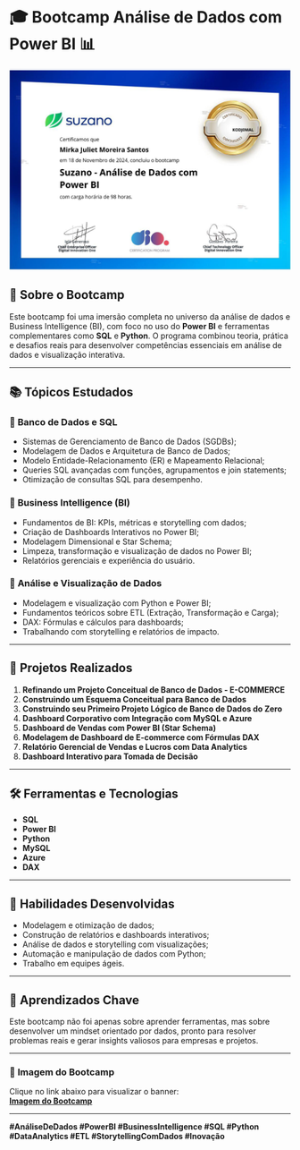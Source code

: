 # 🎓 Bootcamp Análise de Dados com Power BI 📊

![Bootcamp Análise de Dados](assets/certificado.jpg)

## 🚀 Sobre o Bootcamp

Este bootcamp foi uma imersão completa no universo da análise de dados e Business Intelligence (BI), com foco no uso do **Power BI** e ferramentas complementares como **SQL** e **Python**. O programa combinou teoria, prática e desafios reais para desenvolver competências essenciais em análise de dados e visualização interativa.

---

## 📚 **Tópicos Estudados**

### 🔹 **Banco de Dados e SQL**
- Sistemas de Gerenciamento de Banco de Dados (SGDBs);
- Modelagem de Dados e Arquitetura de Banco de Dados;
- Modelo Entidade-Relacionamento (ER) e Mapeamento Relacional;
- Queries SQL avançadas com funções, agrupamentos e join statements;
- Otimização de consultas SQL para desempenho.

### 🔹 **Business Intelligence (BI)**
- Fundamentos de BI: KPIs, métricas e storytelling com dados;
- Criação de Dashboards Interativos no Power BI;
- Modelagem Dimensional e Star Schema;
- Limpeza, transformação e visualização de dados no Power BI;
- Relatórios gerenciais e experiência do usuário.

### 🔹 **Análise e Visualização de Dados**
- Modelagem e visualização com Python e Power BI;
- Fundamentos teóricos sobre ETL (Extração, Transformação e Carga);
- DAX: Fórmulas e cálculos para dashboards;
- Trabalhando com storytelling e relatórios de impacto.

---

## 💼 **Projetos Realizados**

1. **Refinando um Projeto Conceitual de Banco de Dados - E-COMMERCE**  
2. **Construindo um Esquema Conceitual para Banco de Dados**  
3. **Construindo seu Primeiro Projeto Lógico de Banco de Dados do Zero**  
4. **Dashboard Corporativo com Integração com MySQL e Azure**  
5. **Dashboard de Vendas com Power BI (Star Schema)**  
6. **Modelagem de Dashboard de E-commerce com Fórmulas DAX**  
7. **Relatório Gerencial de Vendas e Lucros com Data Analytics**  
8. **Dashboard Interativo para Tomada de Decisão**  

---

## 🛠️ **Ferramentas e Tecnologias**

- **SQL**  
- **Power BI**  
- **Python**  
- **MySQL**  
- **Azure**  
- **DAX**  

---

## 🎯 **Habilidades Desenvolvidas**

- Modelagem e otimização de dados;
- Construção de relatórios e dashboards interativos;
- Análise de dados e storytelling com visualizações;
- Automação e manipulação de dados com Python;
- Trabalho em equipes ágeis.

---

## 🌟 **Aprendizados Chave**

Este bootcamp não foi apenas sobre aprender ferramentas, mas sobre desenvolver um mindset orientado por dados, pronto para resolver problemas reais e gerar insights valiosos para empresas e projetos.

---

### 📸 **Imagem do Bootcamp**
Clique no link abaixo para visualizar o banner:  
[**Imagem do Bootcamp**](link-para-seu-arquivo.jpg)

---

**#AnáliseDeDados #PowerBI #BusinessIntelligence #SQL #Python #DataAnalytics #ETL #StorytellingComDados #Inovação**
